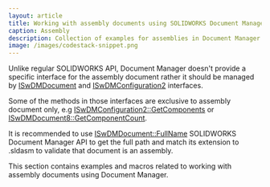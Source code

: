```yaml
---
layout: article
title: Working with assembly documents using SOLIDWORKS Document Manager API
caption: Assembly
description: Collection of examples for assemblies in Document Manager API
image: /images/codestack-snippet.png
---
```

Unlike regular SOLIDWORKS API, Document Manager doesn't provide a specific interface for the assembly document rather it should be managed by [ISwDMDocument](http://help.solidworks.com/2016/english/api/swdocmgrapi/SolidWorks.Interop.swdocumentmgr~SolidWorks.Interop.swdocumentmgr.ISwDMDocument.html) and [ISwDMConfiguration2](http://help.solidworks.com/2018/english/api/swdocmgrapi/SolidWorks.Interop.swdocumentmgr~SolidWorks.Interop.swdocumentmgr.ISwDMConfiguration2.html) interfaces.

Some of the methods in those interfaces are exclusive to assembly document only, e.g [ISwDMConfiguration2::GetComponents](http://help.solidworks.com/2018/english/api/swdocmgrapi/solidworks.interop.swdocumentmgr~solidworks.interop.swdocumentmgr.iswdmconfiguration2~getcomponents.html) or [ISwDMDocument8::GetComponentCount](http://help.solidworks.com/2018/english/api/swdocmgrapi/solidworks.interop.swdocumentmgr~solidworks.interop.swdocumentmgr.iswdmdocument8~getcomponentcount.html).

It is recommended to use [ISwDMDocument::FullName](http://help.solidworks.com/2018/english/api/swdocmgrapi/SolidWorks.Interop.swdocumentmgr~SolidWorks.Interop.swdocumentmgr.ISwDMDocument~FullName.html) SOLIDWORKS Document Manager API to get the full path and match its extension to .sldasm to validate that document is an assembly.

This section contains examples and macros related to working with assembly documents using Document Manager.